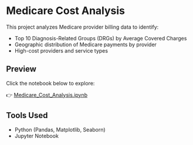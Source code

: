# Medicare Cost Analysis

This project analyzes Medicare provider billing data to identify:

- Top 10 Diagnosis-Related Groups (DRGs) by Average Covered Charges
- Geographic distribution of Medicare payments by provider
- High-cost providers and service types

## Preview

Click the notebook below to explore:

👉 [Medicare_Cost_Analysis.ipynb](./Medicare_Cost_Analysis.ipynb)

## Tools Used

- Python (Pandas, Matplotlib, Seaborn)
- Jupyter Notebook
